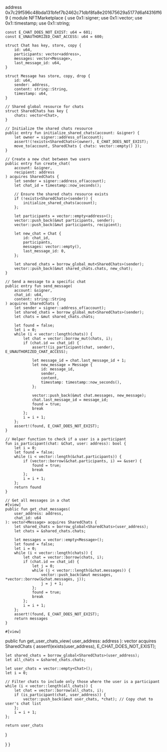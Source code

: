 address 0x7c29f596c48bda131bfef7b2462c71dbf8fa8e201675629a5177d6af4316ff69 {
module NFTMarketplace {
    use 0x1::signer;
    use 0x1::vector;
    use 0x1::timestamp;
    use 0x1::string;

    const E_CHAT_DOES_NOT_EXIST: u64 = 601;
    const E_UNAUTHORIZED_CHAT_ACCESS: u64 = 600;

    struct Chat has key, store, copy {
        id: u64,
        participants: vector<address>,
        messages: vector<Message>,
        last_message_id: u64,
    }

    struct Message has store, copy, drop {
        id: u64,
        sender: address,
        content: string::String,
        timestamp: u64,
    }

    // Shared global resource for chats
    struct SharedChats has key {
        chats: vector<Chat>,
    }

    // Initialize the shared chats resource
    public entry fun initialize_shared_chats(account: &signer) {
        let owner = signer::address_of(account);
        assert!(!exists<SharedChats>(owner), E_CHAT_DOES_NOT_EXIST);
        move_to(account, SharedChats { chats: vector::empty() });
    }

    // Create a new chat between two users
    public entry fun create_chat(
        account: &signer,
        recipient: address
    ) acquires SharedChats {
        let sender = signer::address_of(account);
        let chat_id = timestamp::now_seconds();

        // Ensure the shared chats resource exists
        if (!exists<SharedChats>(sender)) {
            initialize_shared_chats(account);
        };

        let participants = vector::empty<address>();
        vector::push_back(&mut participants, sender);
        vector::push_back(&mut participants, recipient);

        let new_chat = Chat {
            id: chat_id,
            participants,
            messages: vector::empty(),
            last_message_id: 0,
        };

        let shared_chats = borrow_global_mut<SharedChats>(sender);
        vector::push_back(&mut shared_chats.chats, new_chat);
    }

    // Send a message to a specific chat
    public entry fun send_message(
        account: &signer,
        chat_id: u64,
        content: string::String
    ) acquires SharedChats {
        let sender = signer::address_of(account);
        let shared_chats = borrow_global_mut<SharedChats>(sender);
        let chats = &mut shared_chats.chats;

        let found = false;
        let i = 0;
        while (i < vector::length(chats)) {
            let chat = vector::borrow_mut(chats, i);
            if (chat.id == chat_id) {
                assert!(is_participant(chat, sender), E_UNAUTHORIZED_CHAT_ACCESS);

                let message_id = chat.last_message_id + 1;
                let new_message = Message {
                    id: message_id,
                    sender,
                    content,
                    timestamp: timestamp::now_seconds(),
                };

                vector::push_back(&mut chat.messages, new_message);
                chat.last_message_id = message_id;
                found = true;
                break
            };
            i = i + 1;
        };
        assert!(found, E_CHAT_DOES_NOT_EXIST);
    }

    // Helper function to check if a user is a participant
    fun is_participant(chat: &Chat, user: address): bool {
        let i = 0;
        let found = false;
        while (i < vector::length(&chat.participants)) {
            if (vector::borrow(&chat.participants, i) == &user) {
                found = true;
                break
            };
            i = i + 1;
        };
        return found
    }

    // Get all messages in a chat
    #[view]
    public fun get_chat_messages(
        user_address: address,
        chat_id: u64
    ): vector<Message> acquires SharedChats {
        let shared_chats = borrow_global<SharedChats>(user_address);
        let chats = &shared_chats.chats;

        let messages = vector::empty<Message>();
        let found = false;
        let i = 0;
        while (i < vector::length(chats)) {
            let chat = vector::borrow(chats, i);
            if (chat.id == chat_id) {
                let j = 0;
                while (j < vector::length(&chat.messages)) {
                    vector::push_back(&mut messages, *vector::borrow(&chat.messages, j));
                    j = j + 1;
                };
                found = true;
                break
            };
            i = i + 1;
        };
        assert!(found, E_CHAT_DOES_NOT_EXIST);
        return messages
    }

    #[view]
public fun get_user_chats_view(
    user_address: address
): vector<Chat> acquires SharedChats {
    assert!(exists<SharedChats>(user_address), E_CHAT_DOES_NOT_EXIST);

    let shared_chats = borrow_global<SharedChats>(user_address);
    let all_chats = &shared_chats.chats;

    let user_chats = vector::empty<Chat>();
    let i = 0;

    // Filter chats to include only those where the user is a participant
    while (i < vector::length(all_chats)) {
        let chat = vector::borrow(all_chats, i);
        if (is_participant(chat, user_address)) {
            vector::push_back(&mut user_chats, *chat); // Copy chat to user's chat list
        };
        i = i + 1;
    };

    return user_chats
}

}
}
